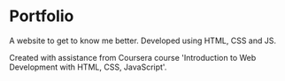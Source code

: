 # Portfolio

A website to get to know me better. Developed using HTML, CSS and JS.

Created with assistance from Coursera course 'Introduction to Web Development with HTML, CSS, JavaScript'.

